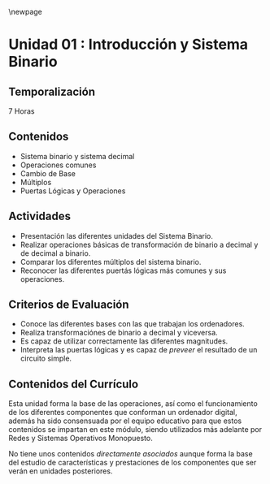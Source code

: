 \newpage
# Unidad 01 : Introducción y Sistema Binario

## Temporalización

7 Horas

## Contenidos 

* Sistema binario y sistema decimal
* Operaciones comunes
* Cambio de Base
* Múltiplos
* Puertas Lógicas y Operaciones

## Actividades

* Presentación las diferentes unidades del Sistema Binario.
* Realizar operaciones básicas de transformación de binario a decimal y de decimal a binario.
* Comparar los diferentes múltiplos del sistema binario.
* Reconocer las diferentes puertás lógicas más comunes y sus operaciones.

## Criterios de Evaluación

* Conoce las diferentes bases con las que trabajan los ordenadores.
* Realiza transformaciónes de binario a decimal y viceversa.
* Es capaz de utilizar correctamente las diferentes magnitudes.
* Interpreta las puertas lógicas y es capaz de *preveer* el resultado de un circuito simple.

## Contenidos del Currículo

Esta unidad forma la base de las operaciones, así como el funcionamiento de los diferentes componentes
que conforman un ordenador digital, además ha sido consensuada por el equipo educativo para que estos 
contenidos se impartan en este módulo, siendo utilizados más adelante por Redes y Sistemas Operativos Monopuesto.

No tiene unos contenidos *directamente asociados* aunque forma la base del estudio de características y
prestaciones de los componentes que ser verán en unidades posteriores.